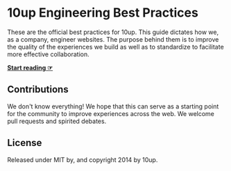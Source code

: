 # 10up Engineering Best Practices

These are the official best practices for 10up. This guide dictates how we, as a company, engineer websites. The purpose behind them is to improve the quality of the experiences we build as well as to standardize to facilitate more effective collaboration.


**[Start reading ☞](http://10up.github.io/Engineering-Best-Practices)**

## Contributions

We don't know everything! We hope that this can serve as a starting point for the community to improve experiences across the web. We welcome pull requests and spirited debates.

## License

Released under MIT by, and copyright 2014 by 10up.